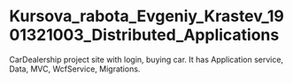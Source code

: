 # Kursova_rabota_Evgeniy_Krastev_1901321003_Distributed_Applications

CarDealership project site with login, buying car. It has Application service, Data, MVC, WcfService, Migrations. 

